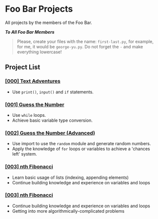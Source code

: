 # Foo Bar Projects

All projects by the members of the Foo Bar.

***To All Foo Bar Members***

> Please, create your files with the name: `first-last.py`, for example, for me, it would be `george-yu.py`. Do not forget the `-` and make everything lowercase!

## Project List

### [[000] Text Adventures](https://github.com/YKPS-FooBar/Projects/tree/master/000%20-%20Text%20Adventures)
* Use `print()`, `input()` and `if` statements.

### [[001] Guess the Number](https://github.com/YKPS-FooBar/Projects/tree/master/001%20-%20Guess%20the%20Number)
* Use `while` loops.
* Achieve basic variable type conversion.

### [[002] Guess the Number (Advanced)](https://github.com/YKPS-FooBar/Projects/tree/master/002%20-%20Guess%20the%20Number%20Advanced)
* Use import to use the `random` module and generate random numbers.
* Apply the knowledge of `for` loops or variables to achieve a 'chances left' system.

### [[003] nth Fibonacci](https://github.com/YKPS-FooBar/Projects/tree/master/003%20-%20nth%20Fibonacci)
* Learn basic usage of lists (indexing, appending elements)
* Continue building knowledge and experience on variables and loops

### [[003] nth Fibonacci](https://github.com/YKPS-FooBar/Projects/tree/master/004%20-%20Which%20Fibonacci)
* Continue building knowledge and experience on variables and loops
* Getting into more algorithmically-complicated problems
